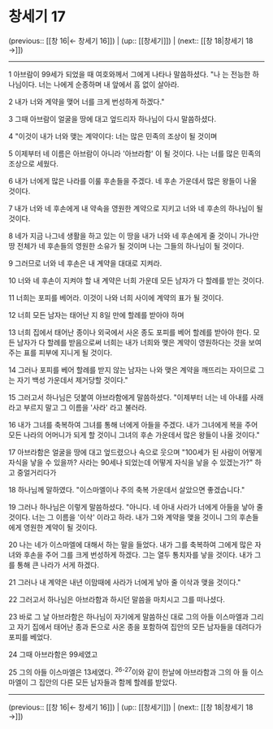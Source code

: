# 창세기 17

(previous:: [[창 16|← 창세기 16]]) | (up:: [[창세기]]) | (next:: [[창 18|창세기 18 →]])

***




1 
아브람이 99세가 되었을 때 여호와께서 그에게 나타나 말씀하셨다. "나 는 전능한 하나님이다. 너는 나에게 순종하며 내 앞에서 흠 없이 살아라. 



2 
내가 너와 계약을 맺어 너를 크게 번성하게 하겠다." 



3 
그때 아브람이 얼굴을 땅에 대고 엎드리자 하나님이 다시 말씀하셨다. 



4 
"이것이 내가 너와 맺는 계약이다: 너는 많은 민족의 조상이 될 것이며 



5 
이제부터 네 이름은 아브람이 아니라 '아브라함' 이 될 것이다. 나는 너를 많은 민족의 조상으로 세웠다. 



6 
내가 너에게 많은 나라를 이룰 후손들을 주겠다. 네 후손 가운데서 많은 왕들이 나올 것이다. 



7 
내가 너와 네 후손에게 내 약속을 영원한 계약으로 지키고 너와 네 후손의 하나님이 될 것이다. 



8 
네가 지금 나그네 생활을 하고 있는 이 땅을 내가 너와 네 후손에게 줄 것이니 가나안 땅 전체가 네 후손들의 영원한 소유가 될 것이며 나는 그들의 하나님이 될 것이다. 



9 
그러므로 너와 네 후손은 내 계약을 대대로 지켜라. 



10 
너와 네 후손이 지켜야 할 내 계약은 너희 가운데 모든 남자가 다 할례를 받는 것이다. 



11 
너희는 포피를 베어라. 이것이 나와 너희 사이에 계약의 표가 될 것이다. 



12 
너희 모든 남자는 태어난 지 8일 만에 할례를 받아야 하며 



13 
너희 집에서 태어난 종이나 외국에서 사온 종도 포피를 베어 할례를 받아야 한다. 모든 남자가 다 할례를 받음으로써 너희는 내가 너희와 맺은 계약이 영원하다는 것을 보여 주는 표를 피부에 지니게 될 것이다. 



14 
그러나 포피를 베어 할례를 받지 않는 남자는 나와 맺은 계약을 깨뜨리는 자이므로 그는 자기 백성 가운데서 제거당할 것이다." 



15 
그러고서 하나님은 덧붙여 아브라함에게 말씀하셨다. "이제부터 너는 네 아내를 사래라고 부르지 말고 그 이름을 '사라' 라고 불러라. 



16 
내가 그녀를 축복하여 그녀를 통해 너에게 아들을 주겠다. 내가 그녀에게 복을 주어 모든 나라의 어머니가 되게 할 것이니 그녀의 후손 가운데서 많은 왕들이 나올 것이다." 



17 
아브라함은 얼굴을 땅에 대고 엎드렸으나 속으로 웃으며 "100세가 된 사람이 어떻게 자식을 낳을 수 있을까? 사라는 90세나 되었는데 어떻게 자식을 낳을 수 있겠는가?" 하고 중얼거리다가 



18 
하나님께 말하였다. "이스마엘이나 주의 축복 가운데서 살았으면 좋겠습니다." 



19 
그러나 하나님은 이렇게 말씀하셨다. "아니다. 네 아내 사라가 너에게 아들을 낳아 줄 것이다. 너는 그 이름을 '이삭' 이라고 하라. 내가 그와 계약을 맺을 것이니 그의 후손들에게 영원한 계약이 될 것이다. 



20 
나는 네가 이스마엘에 대해서 하는 말을 들었다. 내가 그를 축복하여 그에게 많은 자녀와 후손을 주어 그를 크게 번성하게 하겠다. 그는 열두 통치자를 낳을 것이다. 내가 그를 통해 큰 나라가 서게 하겠다. 



21 
그러나 내 계약은 내년 이맘때에 사라가 너에게 낳아 줄 이삭과 맺을 것이다." 



22 
그러고서 하나님은 아브라함과 하시던 말씀을 마치시고 그를 떠나셨다. 



23 
바로 그 날 아브라함은 하나님이 자기에게 말씀하신 대로 그의 아들 이스마엘과 그리고 자기 집에서 태어난 종과 돈으로 사온 종을 포함하여 집안의 모든 남자들을 데려다가 포피를 베었다. 



24 
그때 아브라함은 99세였고 



25 
그의 아들 이스마엘은 13세였다. <sup class="versenum">26-27</sup>이와 같이 한날에 아브라함과 그의 아 들 이스마엘이 그 집안의 다른 모든 남자들과 함께 할례를 받았다.

***

(previous:: [[창 16|← 창세기 16]]) | (up:: [[창세기]]) | (next:: [[창 18|창세기 18 →]])
